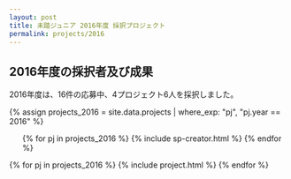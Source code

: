 ```yaml
---
layout: post
title: 未踏ジュニア 2016年度 採択プロジェクト
permalink: projects/2016
---
```


<h2>2016年度の採択者及び成果</h2>
<p>2016年度は、16件の応募中、4プロジェクト6人を採択しました。</p>

{% assign projects_2016 = site.data.projects | where_exp: "pj", "pj.year == 2016" %}
<ul class="project-list">
  {% for pj in projects_2016 %}
    {% include sp-creator.html %}
  {% endfor %}
</ul>

<div class="projects flex">
  {% for pj in projects_2016 %}
    {% include project.html %}
  {% endfor %}
</div>
